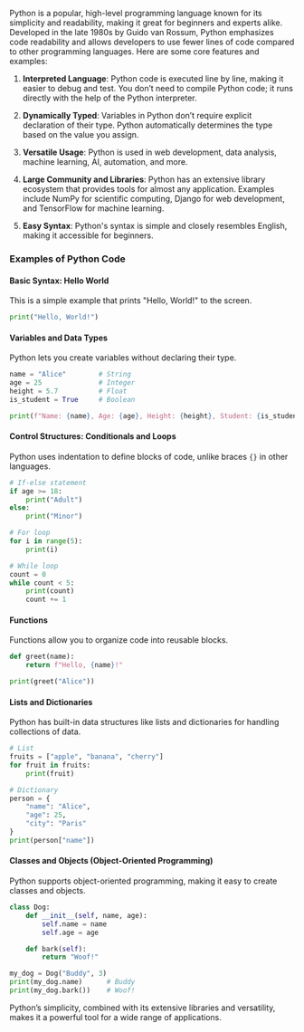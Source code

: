 Python is a popular, high-level programming language known for its simplicity and readability, making it great for beginners and experts alike. Developed in the late 1980s by Guido van Rossum, Python emphasizes code readability and allows developers to use fewer lines of code compared to other programming languages. Here are some core features and examples:

1. **Interpreted Language**: Python code is executed line by line, making it easier to debug and test. You don’t need to compile Python code; it runs directly with the help of the Python interpreter.

2. **Dynamically Typed**: Variables in Python don’t require explicit declaration of their type. Python automatically determines the type based on the value you assign.

3. **Versatile Usage**: Python is used in web development, data analysis, machine learning, AI, automation, and more.

4. **Large Community and Libraries**: Python has an extensive library ecosystem that provides tools for almost any application. Examples include NumPy for scientific computing, Django for web development, and TensorFlow for machine learning.

5. **Easy Syntax**: Python's syntax is simple and closely resembles English, making it accessible for beginners.

### Examples of Python Code

#### Basic Syntax: Hello World
This is a simple example that prints "Hello, World!" to the screen.

```python
print("Hello, World!")
```

#### Variables and Data Types
Python lets you create variables without declaring their type.

```python
name = "Alice"        # String
age = 25              # Integer
height = 5.7          # Float
is_student = True     # Boolean

print(f"Name: {name}, Age: {age}, Height: {height}, Student: {is_student}")
```

#### Control Structures: Conditionals and Loops
Python uses indentation to define blocks of code, unlike braces `{}` in other languages.

```python
# If-else statement
if age >= 18:
    print("Adult")
else:
    print("Minor")

# For loop
for i in range(5):
    print(i)

# While loop
count = 0
while count < 5:
    print(count)
    count += 1
```

#### Functions
Functions allow you to organize code into reusable blocks.

```python
def greet(name):
    return f"Hello, {name}!"

print(greet("Alice"))
```

#### Lists and Dictionaries
Python has built-in data structures like lists and dictionaries for handling collections of data.

```python
# List
fruits = ["apple", "banana", "cherry"]
for fruit in fruits:
    print(fruit)

# Dictionary
person = {
    "name": "Alice",
    "age": 25,
    "city": "Paris"
}
print(person["name"])
```

#### Classes and Objects (Object-Oriented Programming)
Python supports object-oriented programming, making it easy to create classes and objects.

```python
class Dog:
    def __init__(self, name, age):
        self.name = name
        self.age = age

    def bark(self):
        return "Woof!"

my_dog = Dog("Buddy", 3)
print(my_dog.name)      # Buddy
print(my_dog.bark())    # Woof!
```

Python’s simplicity, combined with its extensive libraries and versatility, makes it a powerful tool for a wide range of applications.
